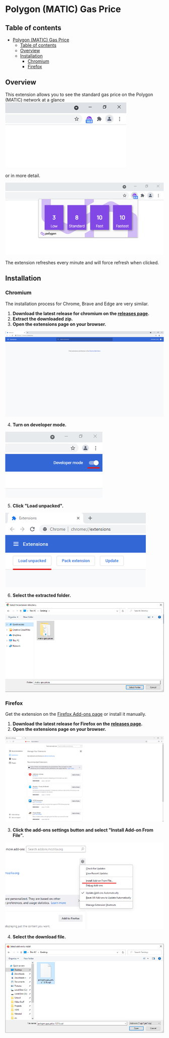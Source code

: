 # Polygon (MATIC) Gas Price

## Table of contents

- [Polygon (MATIC) Gas Price](#polygon-matic-gas-price)
  - [Table of contents](#table-of-contents)
  - [Overview](#overview)
  - [Installation](#installation)
    - [Chromium](#chromium)
    - [Firefox](#firefox)

## Overview
This extension allows you to see the standard gas price on the Polygon (MATIC) network at a glance
![](images/small.png 'Small view')

or in more detail.

![](images/big.png 'Detailed view')

The extension refreshes every minute and will force refresh when clicked.

## Installation

### Chromium

The installation process for Chrome, Brave and Edge are very similar.

1. **Download the latest release for chromium on the [releases page](https://github.com/Abcsquirrel/matic-gas-prices/releases).**
2. **Extract the downloaded zip.**
3. **Open the extensions page on your browser.**

![](images/chromium/extension_page.png 'Extension Page')

4. **Turn on developer mode.**  

![](images/chromium/developer_mode.png 'Developer Mode')

5. **Click "Load unpacked".**

![](images/chromium/load_unpacked.png 'Load Unpacked')

6. **Select the extracted folder.**

![](images/chromium/select_directory.png 'Selected Folder')

### Firefox

Get the extension on the [Firefox Add-ons page](https://addons.mozilla.org/addon/polygon-matic-gas-price/) or install it manually.

1. **Download the latest release for Firefox on the [releases page](https://github.com/Abcsquirrel/matic-gas-prices/releases).**
2. **Open the extensions page on your browser.**

![](images/firefox/addon_page.png 'Add-on Page') 

3. **Click the add-ons settings button and select "Install Add-on From File".**

![](images/firefox/install.png 'Install') 

4. **Select the download file.**

![](images/firefox/file.png 'File') 

